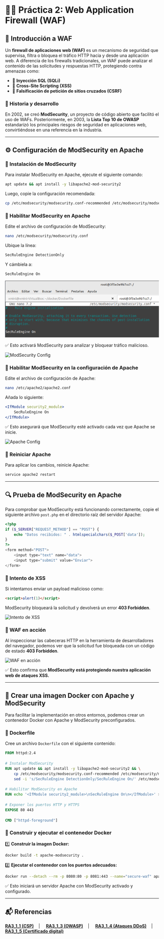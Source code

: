# 🧱🔥 Práctica 2: Web Application Firewall (WAF)

## 📌 Introducción a WAF
Un **firewall de aplicaciones web (WAF)** es un mecanismo de seguridad que supervisa, filtra o bloquea el tráfico HTTP hacia y desde una aplicación web. A diferencia de los firewalls tradicionales, un WAF puede analizar el contenido de las solicitudes y respuestas HTTP, protegiendo contra amenazas como:

- 🚫 **Inyección SQL (SQLi)**
- 🚫 **Cross-Site Scripting (XSS)**
- 🚫 **Falsificación de petición de sitios cruzados (CSRF)**

### 📖 Historia y desarrollo
En 2002, se creó **ModSecurity**, un proyecto de código abierto que facilitó el uso de WAFs. Posteriormente, en 2003, la **Lista Top 10 de OWASP** estandarizó los principales riesgos de seguridad en aplicaciones web, convirtiéndose en una referencia en la industria.

---

## ⚙️ **Configuración de ModSecurity en Apache**

### 🔹 Instalación de ModSecurity
Para instalar ModSecurity en Apache, ejecute el siguiente comando:
```bash
apt update && apt install -y libapache2-mod-security2
```

Luego, copie la configuración recomendada:
```bash
cp /etc/modsecurity/modsecurity.conf-recommended /etc/modsecurity/modsecurity.conf
```

### 🔹 Habilitar ModSecurity en Apache
Edite el archivo de configuración de ModSecurity:
```bash
nano /etc/modsecurity/modsecurity.conf
```
Ubique la línea:
```apache
SecRuleEngine DetectionOnly
```
Y cámbiela a:
```apache
SecRuleEngine On
```

![modsecurity](https://github.com/XaviGimReu/PPS-10836126/blob/main/template-main/RA3/RA3_1/assets/Web%20Application%20Firewall%20(WAF)/1.png)


✅ Esto activará ModSecurity para analizar y bloquear tráfico malicioso.

![ModSecurity Config](https://github.com/XaviGimReu/PPS-10836126/blob/main/template-main/RA3/RA3_1/assets/WAF/1.%20modsecurity_config.png)

### 🔹 Habilitar ModSecurity en la configuración de Apache
Edite el archivo de configuración de Apache:
```bash
nano /etc/apache2/apache2.conf
```
Añada lo siguiente:
```apache
<IfModule security2_module>
    SecRuleEngine On
</IfModule>
```

✅ Esto asegurará que ModSecurity esté activado cada vez que Apache se inicie.

![Apache Config](https://github.com/XaviGimReu/PPS-10836126/blob/main/template-main/RA3/RA3_1/assets/WAF/2.%20apache2_waf_config.png)

### 🔄 Reiniciar Apache
Para aplicar los cambios, reinicie Apache:
```bash
service apache2 restart
```

---

## 🔍 **Prueba de ModSecurity en Apache**
Para comprobar que ModSecurity está funcionando correctamente, copie el siguiente archivo `post.php` en el directorio raíz del servidor Apache:
```php
<?php
if ($_SERVER["REQUEST_METHOD"] == "POST") {
    echo "Datos recibidos: " . htmlspecialchars($_POST['data']);
}
?>
<form method="POST">
    <input type="text" name="data">
    <input type="submit" value="Enviar">
</form>
```

### 🔹 Intento de XSS
Si intentamos enviar un payload malicioso como:
```html
<script>alert(1)</script>
```

ModSecurity bloqueará la solicitud y devolverá un error **403 Forbidden**.

![Intento de XSS](https://github.com/XaviGimReu/PPS-10836126/blob/main/template-main/RA3/RA3_1/assets/WAF/3.%20xss_attempt.png)

### 🔹 WAF en acción
Al inspeccionar las cabeceras HTTP en la herramienta de desarrolladores del navegador, podemos ver que la solicitud fue bloqueada con un código de estado **403 Forbidden**.

![WAF en acción](https://github.com/XaviGimReu/PPS-10836126/blob/main/template-main/RA3/RA3_1/assets/WAF/4.%20waf_forbidden.png)

✅ Esto confirma que **ModSecurity está protegiendo nuestra aplicación web de ataques XSS.**

---

## 🐳 **Crear una imagen Docker con Apache y ModSecurity**
Para facilitar la implementación en otros entornos, podemos crear un contenedor Docker con Apache y ModSecurity preconfigurados.

### 📌 **Dockerfile**
Cree un archivo `Dockerfile` con el siguiente contenido:
```dockerfile
FROM httpd:2.4

# Instalar ModSecurity
RUN apt update && apt install -y libapache2-mod-security2 && \
    cp /etc/modsecurity/modsecurity.conf-recommended /etc/modsecurity/modsecurity.conf && \
    sed -i 's/SecRuleEngine DetectionOnly/SecRuleEngine On/' /etc/modsecurity/modsecurity.conf

# Habilitar ModSecurity en Apache
RUN echo '<IfModule security2_module>\nSecRuleEngine On\n</IfModule>' >> /usr/local/apache2/conf/httpd.conf

# Exponer los puertos HTTP y HTTPS
EXPOSE 80 443

CMD ["httpd-foreground"]
```

### 🚀 **Construir y ejecutar el contenedor Docker**
1️⃣ **Construir la imagen Docker:**
```bash
docker build -t apache-modsecurity .
```

2️⃣ **Ejecutar el contenedor con los puertos adecuados:**
```bash
docker run --detach --rm -p 8080:80 -p 8081:443 --name="secure-waf" apache-modsecurity
```

✅ Esto iniciará un servidor Apache con ModSecurity activado y configurado.

---

## 📬 Referencias
**[RA3_1_1 (CSP)](https://github.com/XaviGimReu/PPS-10836126/tree/main/template-main/RA3/RA3_1/RA3_1_1)**&nbsp;&nbsp;&nbsp; | &nbsp;&nbsp;&nbsp;
**[RA3_1_3 (OWASP)](https://github.com/XaviGimReu/PPS-10836126/tree/main/template-main/RA3/RA3_1/RA3_1_3)**&nbsp;&nbsp;&nbsp; | &nbsp;&nbsp;&nbsp;
**[RA3_1_4 (Ataques DDoS)](https://github.com/XaviGimReu/PPS-10836126/tree/main/template-main/RA3/RA3_1/RA3_1_4)**&nbsp;&nbsp;&nbsp; | &nbsp;&nbsp;&nbsp;
**[RA3_1_5 (Certificado digital)](https://github.com/XaviGimReu/PPS-10836126/tree/main/template-main/RA3/RA3_1/RA3_1_5)**

